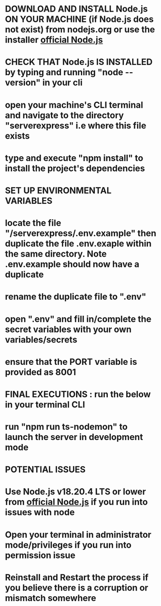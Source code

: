 # DOWNLOAD AND INSTALL Node.js ON YOUR MACHINE (if Node.js does not exist) from nodejs.org or use the installer [official Node.js](https://nodejs.org/en/download/prebuilt-installer)

# CHECK THAT Node.js IS INSTALLED by typing and running "node --version" in your cli

# open your machine's CLI terminal and navigate to the directory "serverexpress" i.e where this file exists
# type and execute "npm install" to install the project's dependencies 


# SET UP ENVIRONMENTAL VARIABLES
# locate the file "/serverexpress/.env.example" then duplicate the file .env.exaple within the same directory. Note .env.example should now have a duplicate
# rename the duplicate file to ".env"
# open ".env" and fill in/complete the secret variables with your own variables/secrets
# ensure that the PORT variable is provided as 8001

# FINAL EXECUTIONS : run the below in your terminal CLI
# run "npm run ts-nodemon" to launch the server in development mode



# POTENTIAL ISSUES
# Use Node.js v18.20.4 LTS or lower  from [official Node.js](https://nodejs.org/en/download/prebuilt-installer) if you run into issues with node
# Open your terminal in administrator mode/privileges if you run into permission issue
# Reinstall and Restart the process if you believe there is a corruption or mismatch somewhere
